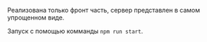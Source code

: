 Реализована только фронт часть, сервер представлен в самом упрощенном виде.

Запуск с помощью комманды `npm run start`.